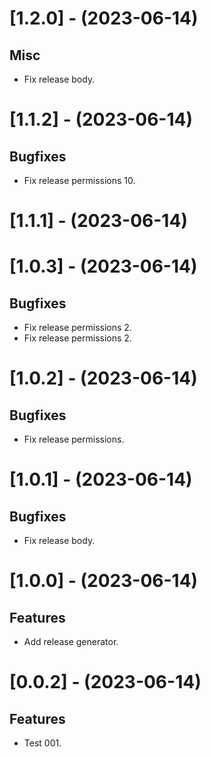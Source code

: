 
[//]: # (s-1.2.0)

# [1.2.0] - (2023-06-14)

## Misc
* Fix release body.

[//]: # (e-1.2.0)


[//]: # (s-1.1.2)

# [1.1.2] - (2023-06-14)

## Bugfixes
* Fix release permissions 10.

[//]: # (e-1.1.2)


[//]: # (s-1.1.1)

# [1.1.1] - (2023-06-14)

[//]: # (e-1.1.1)


[//]: # (s-1.0.3)

# [1.0.3] - (2023-06-14)

## Bugfixes
* Fix release permissions 2.
* Fix release permissions 2.

[//]: # (e-1.0.3)


[//]: # (s-1.0.2)

# [1.0.2] - (2023-06-14)

## Bugfixes
* Fix release permissions.

[//]: # (e-1.0.2)


[//]: # (s-1.0.1)

# [1.0.1] - (2023-06-14)

## Bugfixes
* Fix release body.

[//]: # (e-1.0.1)


[//]: # (s-1.0.0)

# [1.0.0] - (2023-06-14)

## Features
* Add release generator.

[//]: # (e-1.0.0)


[//]: # (s-0.0.2)

# [0.0.2] - (2023-06-14)

## Features
* Test 001.

[//]: # (e-0.0.2)

